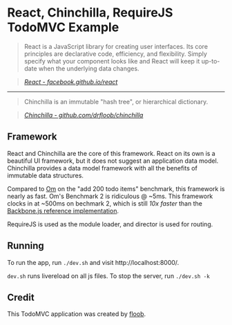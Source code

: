 # React, Chinchilla, RequireJS TodoMVC Example

> React is a JavaScript library for creating user interfaces. Its core principles are declarative code, efficiency, and flexibility. Simply specify what your component looks like and React will keep it up-to-date when the underlying data changes.

> _[React - facebook.github.io/react](http://facebook.github.io/react)_

--------------------------------------------------------------------------------

> Chinchilla is an immutable "hash tree", or hierarchical dictionary.

> _[Chinchilla - github.com/drfloob/chinchilla](https://github.com/drfloob/chinchilla)_


## Framework

React and Chinchilla are the core of this framework. React on its own
is a beautiful UI framework, but it does not suggest an application
data model. Chinchilla provides a data model framework with all the
benefits of immutable data structures.

Compared to [Om](https://github.com/swannodette/om) on the "add 200
todo items" benchmark, this framework is nearly as fast. Om's
Benchmark 2 is ridiculous @ ~5ms. This framework clocks in at ~500ms on bechmark 2,
which is still *10x faster* than the
[Backbone.js reference implementation](http://swannodette.github.io/todomvc/architecture-examples/backbone/index.html).

RequireJS is used as the module loader, and director is used for
routing.

## Running

To run the app, run `./dev.sh` and visit http://localhost:8000/.

`dev.sh` runs livereload on all js files. To stop the server, run
`./dev.sh -k`

## Credit

This TodoMVC application was created by [floob](http://drfloob.com/).
